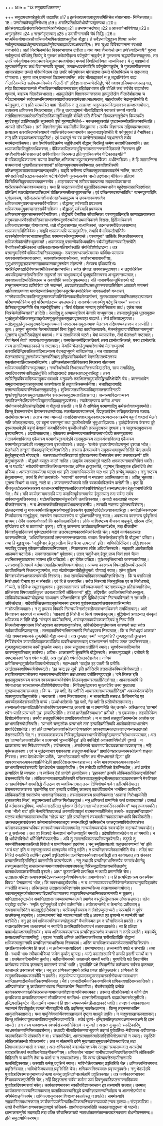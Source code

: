 +++
title = "13 समुदायाधिकरणम्"

+++
समुदायउश्रयहेतुकेऽपि तदप्राप्तिः॥17॥ इतरेतरप्रत्ययत्वादुपपन्नमितिचेन्न संघातभावा- निमित्तत्वात्॥18॥ उत्तरोत्पादेचपूर्वनिरोधात्॥19॥ असतिप्रतिज्ञोपरोधोयौगपद्यमन्यथा॥20॥ प्रतिसंख्याऽप्रतिसंख्यानिरोधाप्राप्तिरविच्छेदात्॥21॥ उभयथाचदोषात्॥22॥ आकाशोचाविशेषात्॥23॥ अनुस्मृतेश्च॥24॥ नासतोदृष्टत्वात्॥25॥ उदासीनानामपि चैवं सिद्धिः॥26॥ माध्यमिकयोगाचारसौत्रान्तिकवैभाषिकसंज्ञाश्चतुर्विधा बौद्धाः। ते सर्वेऽप्यादिबुद्धस्य शिष्याः क्रमेण सर्वशून्यत्वबाह्यर्थशून्यत्वबाह्यार्थानुमेयत्वबाह्यार्थप्रत्यक्षत्ववादिनः। तत्र 'बुध्या विविच्यमानानां स्वभावो नावधार्यते। अतो निरभिलप्यस्ति निस्स्वभावाश्च दर्शिताः॥ यथा यथा विचार्यन्ते तथा तथे'त्यादिन्यायैः" गुरुणा सर्वशून्यत्वं बोधितेषु शिष्येषु ये गुरुक्तं तथैवांगीकृत्य पर्यनुयोगं नाकुर्वन् ते गुरुक्तस्य श्रद्धयांगीकरणादुत्तमाः, तत उपरि पर्यनुयोगाकरणादधमाश्चेत्युत्तमाधमत्वयोगात् मध्यमां स्थितिमास्थिता माध्यमिकाः। ये तु बाह्यार्थानां शून्यत्वमंगीकृत्य कथं विज्ञानस्यापि शून्यत्वं, जगदान्ध्यप्रसंगादिति पर्यनुयोगमकुर्वन्, ते गुरूक्तांगीकरणस्य आचारसंज्ञया तन्मते परिभाषितस्य तत उपरि पर्यनुयोगस्य योगसंज्ञया तन्मते परिभाषितस्य च सद्भावात् योगाचाराः। गुरुणा तान् प्रत्यान्तरं विज्ञानमात्रमस्ति, तदेव नीलाद्याकारं न तु तद्व्यतिरेकेण बाह्यं नीलादिकमस्ति सहोपलम्भनियमेन नीलादीनां" तद्विज्ञानानाञ्चाभेदसिद्धेः, भेदे गवाश्वत्तन्नियमाभावप्रसङ्गात्, तदेव विज्ञानाकारात्मकं नीलादिकमनादिवासनावशात् बहिर्वदवभासत इति बोधिते कथं सर्वथैव बाह्यार्थस्य शून्यत्वं, बाह्यस्य नीलादेरवभासात्। अहमुल्लेखेन विज्ञानस्यान्तरतया इतमुल्लेखेन नीलादेर्बाह्यतया च भेदेऽवभासमाने सहोपलम्भनियममात्रस्याप्रयोजकस्याभेदसाधनाक्षमत्वात्, सहत्वोक्त्यैव भेदानुमतेश्चेति यैः पर्यनुयुक्तं, तान् प्रति सत्यमस्ति बाह्यं नीलादिकं न तु तत्प्रत्यक्षं अनुत्पन्नस्याविद्यमानस्य प्रत्यक्षत्वायोगात्, उत्पन्नस्य क्षणिकस्य स्थित्यभावात्। किं तु उत्यपद्यमानं नीलादिविज्ञाने स्वाकारं समर्प्य नश्यति। ततोविज्ञानगताकारेणातीतन्नीलादिकमनुमीयतइति बोधिते सति तैरित्थं" शिष्यप्रश्नानुरोधेन कियत्पर्यंत मुपदेशसूत्रं प्रवर्तिष्यतइति सूत्रस्यांते पृष्टे गुरुणाऽभिहितं-- भवन्तस्सूत्रस्यांतं पृष्टवन्तस्सौत्रांतिकाभवन्त्विति। अतस्ते सौत्रांतिकाः। ततो विज्ञानेनानुमेयं बाह्यमितीयं विरुद्धाभाषा। तस्यैव विज्ञानस्य तद्विषयप्रत्यक्षत्वात् प्रत्यक्षस्य कस्यचिदप्यर्थस्याभावे व्याप्तिसंवेदनस्थानाभावेन अनुमानाप्रवृत्तेश्चेति यैः पर्यनुयुक्तं ते वैभाषिकाः। तात् प्रति बाह्यप्रत्यक्षत्वमप्युपदिष्टं। एवं यथाश्रुतं स्व स्व प्रश्नोत्तरवाक्यार्थं श्रद्दधानास्ते तथैव मतभेदानास्थिषत। तत्र वैभाषिकादिक्रमेण चतुर्विधानपि बौद्धान् निरसितुं क्रमेण चत्वार्यधिकरणानि। ततः क्षपणकान्निरसितुमेतमधिकरणम्। वैदिककापिलकणभुङ्निराकरणानन्तरमवैदिकास्ते निरस्यन्त इति अर्धवैनाशिकनिरासानन्तरं सर्ववैनाशिका निरस्यन्त इति पूर्वाधिकरणेन पेटिकासङ्गतिः" वैभाषिकाद्यधिकरणानां त्रयाणां केषांचित् क्षणिकत्वमभ्युपगच्छन्तस्तार्किकाः अर्धवैनाशिकाः। ते हि जाठराग्निना पच्यमानानां भुक्तपीताहारावयवानां" प्रतिक्षणमुपचयापचयवैषम्यात् अवयविशरीरमपि प्रतिक्षणमुपचयापचयवदन्यदन्यद्भवति। यद्यपि शरीरस्य प्रतिकलमुपचयापचयदर्शनं नास्ति, तथाऽपि वर्षधारानिपातैस्तटाकजलस्येव घटीयंत्रोक्षेपणैः कूपजलस्येव चान्ते तद्दर्शनात् यौक्तिकं प्रतिक्षणं किंचित्किंचिदुपचयापचयज्ञानस्त्येव। आहारावयवानां शरीरावयवत्प्राप्त्या तदपचयोपचयाभ्यां शरीरापचयोपचयावश्यम्भावात्। यथा हि चन्द्रतारकादीनां मुहूर्तादिकालव्यवधानेन बहुदेशान्तरप्राप्तिदर्शनात् प्रतिक्षिणं स्वल्पदेशांतरप्राप्तिज्ञानं योक्तिकमस्तीत्यभ्युपगच्छन्ति। एवं प्रतिक्षणमवश्यम्भाविभिः" खननपूरणादिभिः भूगोलकस्य, नदीजलसंसर्गशीकरोत्पतनैस्समुद्रस्य च उपचयापचयवत्त्वेन क्षणिकत्वमभुयपगच्छन्तस्सर्ववैनाशिकाः। बौद्धास्तु सर्वस्यापि प्रपञ्चस्य क्षणिकत्वमभुयुपगच्छन्तस्सर्ववैनाशिकाः। बौद्धास्तु सर्वस्यापि प्रपञ्चस्य क्षणिकत्वमभ्युपगच्छन्तस्सर्ववैनाशिकाः। बौद्धेष्वपि वैभाषिक सौत्रान्तिकाः परमाणुवादिनइति काणादप्रत्यासत्त्या तदुभयसाधारणैस्सौत्रान्तिकासाधारणैश्चदूषणैरुभयेषां प्रथमाधिकरणे निरासः, द्वितीयाधिकरणे क्षणिकवादसाम्यात् योगाचाराणां. ततो बौद्धत्वसाम्यात् माध्यमिकानां, तदनन्तरमवैदिकत्वसाम्यात् क्षपणकानामितिविवेकः। यद्यपि क्षपणकाअपि परमाणुवादिनः, तथापि वैभाषिकसौत्रांतिकैः खरस्नेहोष्णतेणस्वभावाश्चतुर्विधाः परमामवस्तैरभ्युपगम्यन्ते। परमाणूनां" तार्किकैः स्थिरत्वैकान्त्यवत् क्षणिकत्वैकांत्यंतैरभ्युपगम्यते। क्षपणकास्तु परमाण्वैकविध्यवादिनः स्थैर्याद्यनैकान्त्यवादिनश्चेति वैभाषिकसौत्रांन्तिकानां तार्किकप्रत्यासत्त्यतिशयोस्तीति संगतिविशेषोद्रष्टव्यः। तत्र परमाणुवादिनोवैभाषिकसौत्रान्तिकाएवमाहुः- रूपरसगन्धस्पर्शस्वभावाः पार्थिवाः परमाणवः रूपरसस्पर्शस्वभावाआप्याः, रूपस्पर्शस्वभावास्तैजसाः, स्पर्शस्वभावावायवीयाः, भूसूधरसमुद्ऱब़डबानलमहावाय्वात्मकभूतरूपेण संहन्यन्ते। तेभ्यश्च पृथिव्यादिभ्यः शरीरेन्द्रियघटादिविषयरूपभौतिकसंघाताभवन्ति। सर्वत्र संघातः अवयवसमुदायएव। न तद्व्यतिरेकेण अवयविद्रव्यान्तरोत्पत्तिरस्ति तदुत्पत्तौ तत्र चाक्षुषत्वाद्यर्थं पूथग्रूपादिमत्त्वस्य अभ्युपगन्तव्यत्वात्। अवयवरूपादिव्यतिरिक्तस्य च अवयविनि रूपादेरनुपलम्भात्। नहि नानावर्णैस्तन्तुभिरारब्धे पटे तन्तुगतनानारूप व्यतिरेकेण पटे रूपान्तरं, अवयवभेदव्यवस्थितमधुराम्लरसव्यतिरेकेण आम्रफले रसान्तरं अतिपक्वाल्पपक्व भागभेदव्यवस्थितपूतिगन्धसुरभिन्धव्यतिरेकेण नागवल्लीपर्णे गन्धान्तरं, भागभेदव्यवस्थितकठिनसुकुमारस्पर्शव्यतिरेकेणकदलीदलेस्पर्शान्तरं, मूलमध्याग्रभागव्यवस्थितमहदल्पाल्पतर परिमाणव्यतिरेकेण वृक्षे परिमाणांतरञ्च उपलभामहे। नानावर्णतन्त्वारब्धेषु पटेषु चित्राख्यं" रूपान्तरं कैश्चिदभ्युपगतमिति चेत् तदन्यैर्दूषितमेव। 'चित्रं चेदेकता नस्यात् एकंचेच्चित्रता कथं। एकंच तच्च चित्रंचेत्येतच्चित्रतरं" ह'दिति। रसादिषु तु अव्याप्यवृत्तित्वं केनापि नाभ्युपगतम्। तस्मादणुहेतुको भूतसमुदायः भूतहेतुकोभौतिकसमुदायइत्येवमणुभूतहेतुकसमुदायद्वयरूपएव बाह्यार्थः। सेयं प्रक्रियाऽनुपपन्ना। यतोऽणुभूतहेतुकसमुदायद्वयेऽभ्युपगम्यमाने जगदात्मकसमुदायभावः चेतनस्य तद्विषयव्यवहारश्च न प्राप्नोति। कुतः। अणुनां भूतानांच मेलनार्थव्यापारं विना हेतुत्वे सदा कार्योत्पत्त्यापत्तेः, मेलनहेतुव्यापारविशिष्टानामणूनां" भूतानांच भूतभौतिकहेतुत्वं वक्तव्यं। न च तत्क्षणिकत्वे घटते। येषां व्यापारावेशः, तेषां मेलनक्षणे नष्टत्वात्। येषां मेलनं तेषां" व्यापारक्षणानुत्पन्नत्वात्। यस्यचेतनस्येंद्रियसन्निकर्षः तस्य ज्ञानोत्पत्तिकाले, यस्य ज्ञानोत्पत्तिः तस्य हानादिव्यवहारकाले च नष्टत्वात्। केषांचिन्मेलनहेतुव्यापारेणान्येषां मेलनाभ्युपगमे कस्यचिदिन्द्रियसन्निकर्षादिनाऽन्यस्य वेदनद्यभ्युगमे चातिप्रसंगात्। नच व्यापारवतां मेलनवतांचाणुभूतानामेकसंतानवर्तित्वात् इन्द्रियसन्निकर्षवतो वेदनादिमतश्चेतनस्य एकसंतानवर्तित्वाच्चानतिप्रसंगः। क्षणिकसंतानव्यतिरिक्तस्य स्थिरस्य संतानस्य क्षणिकत्ववादिभिरनभ्युपगमात्। नन्वस्थिरेष्वपि स्थिरत्वभ्रान्तिरूपाविद्याऽस्ति, साच रागादिहेतुः, रागादिपारवश्यंचाविद्याहेतुरिति अविद्यारागादेः प्रवाहस्तावदनुभवसिद्धः। तस्य शरीरेन्द्रियविषयादिरूपसमुदायभावाभावे अनुपपत्तेः तदाक्षिप्तसमुदायसिद्धिरप्रतिक्षेप्येति चेन्न। कारणाभावेन समुदायभावानुपपत्तावुक्तायां कारणोक्त्या हि तदुपपत्तिस्समर्थनीया। नचाविद्यारागादिः परमाण्वादिव्यापारनिरपेक्षस्समुदायहेतुः। शुक्तिरजतभ्रांतिरूपाविद्यारजतरागादिनाऽपि शुक्तेश्शुक्तिरूपसमुदायताप्रहाणेन रजतरूपसमुदायतापत्तिप्रसंगात्। अन्यस्याविद्ययान्यस्य रागादिजननेऽतिप्रसंगेनाविद्यारागादिप्रवाहानुपपत्तेश्च। स्यादेतदन्यस्य कर्मणा अन्यत्र संयोगजननेऽतिप्रसंगइतिदोषो न बौद्धमते प्रसरति। न हि तैः क्षणिकेषु परमाण्वादिषु कर्मसंयोगावभ्युपगम्येते। किन्तु देशान्तरस्थेन देशान्तरस्थस्योत्पादः सकर्मप्रत्ययस्यालम्बनं, विप्रकृष्टदेशेन सन्निकृष्टदेशस्य उत्पादः ससंयोगप्रत्ययस्य। ततश्च यथा न्यायमते नानादिक्प्रभवशब्दमूलकशब्दपरम्पराजननक्रमेण बहूनां शब्दानां मेलने सति कोलाहलप्रत्ययः, एवं बहूनां परमाणूनां तथा पुञ्जीभावेसति भूभूधरादिप्रत्ययः। दृष्टंह्येकैकस्य केशस्य दूरे दृश्यत्वाभावेऽपि बहूनां केशानां कवर्यादिरूपेण पुञ्जीभावेसति तत्समुदायस्य दृश्यत्वं। न चादृश्यसमुदायस्या दृश्यत्वनियमः। अप्रयोजकत्वात्। एकैकस्य तन्तोस्स्यवनाकर्षणशक्त्यभावेऽपि तत्समुदायस्य तदाकर्षणशक्तिवत् एकैकस्य परमाणोरदृश्यत्वेऽपि तत्समुदायस्य तदाकर्षणशक्तिवत् एकैकस्य परमाणोरदृश्यतवेऽपि तत्समुदायस्य दृश्यत्वोपपत्तेः। तदाहुः- 'प्रत्येकं दृष्ट्ययोग्यत्वेऽप्यणूनां दृश्यता भवेत्। मेलनेसति तन्तूनां नौकाद्याकृष्टिशक्तिव'दिति। तस्मान्न हेत्वसम्भवेन समुदायभावानुपपत्तिरिति चेत् एवमपि हेतुहेतुमद्भावो नोपपद्यते। उत्तरघटक्षणोत्पत्तिदशायां पूर्वघटक्षणस्य विनष्टत्वेन तस्य उत्तरघटक्षणं" प्रति हेतुत्वानुपपत्तेः। बौद्धमते वस्तुतः कालो नास्ति। उद्यन्नेव स्वरसभंगुरो घटादिः क्षणकल्पनामात्रनिमित्तं भवति। स च घटादिः" स्वोदयविनाशपरिकल्पितक्षणवत्त्वात् क्षणिक इत्युपचर्यते, वपुष्मान् शिलापुत्रक इतिवदिति तेषां प्रक्रिया। अतस्तन्मतमर्यादया घटएव क्षण इति सामानाधिकरण्येन घटः क्षण इति ग्रन्थेषु व्यवहारः। ननु नष्टस्य हेतुत्वासम्भवः, उक्तं हि तेषां तत्वसंग्रहे- 'भावानां" कारणत्वं न नष्टतया अवस्थिततया वा। अपितु भूततया। भूतश्च स्थितो वा भवतु, नष्टो वा। कारणान्तरपौष्कल्ये सति स्वकार्यमविलम्बेन करोती'ति। दृष्टं हि बीजकृतदोहलसंस्कारस्य कालान्तरभाविपुष्पफलादिगतवर्णरसविशेषहेतुत्वं तस्मान्नष्टत्वेन हेतुत्वानापत्तिरिति चेत्। मैवं। यदि कार्यदशायामसदपि यदा कदाचित्पूर्वसत्त्वमात्रेण हेतुस्स्यात् तदा सर्वदा सर्वत्र सर्वस्याप्युत्पत्तिस्स्यात्। घटोत्पत्तिदशायामंकुरादेरपि उत्पत्तिस्स्यात्। अनादौ कालप्रवाहे नष्टस्य बीजादेस्सत्वात्। न च क्षेत्रतत्कर्षणादिसहकार्यभावश्शङ्कनीयः। तस्यापि नष्टस्य पूर्वसत्त्वाविशेषात्। दोहलद्रव्याणां तु यावत्कार्योत्पत्तिसूक्ष्मरूपेणानुवृत्तिरस्त्येव वृक्षायुर्वेदादिदोहलशास्त्रप्रसिद्धा। स्यादेतच्चिरनष्टस्य निर्व्यापारस्य माभूद्धेतुत्वं, स्वरूपेण स्वव्यापाररूपेण वा पूर्वक्षणवर्तिनस्तु स्यात्। अवश्यञ्च कारणस्य पूर्ववृत्तित्वं वाच्यम्। तेनैव कारणत्वोपपत्तौ किं कार्यंकालवर्तित्वेन। लोके च विनष्टस्य बीजस्य अङ्कुरे, क्षीरस्य दध्नि, मृत्पिंडस्य घटे च कारणत्वं" दृष्टम्। यदि तु कारणस्य कार्यकालवृत्तित्वमपेक्ष्येत, तदा बीजादीनां विनाशोंकुरादिकारणं पूर्वघटक्षणविनाश उत्तरघटक्षणकारणमित्यस्त्विति चेत्। यद्येवं कार्यकालासतः कारणत्वमिष्यते, 'अधिपतिसहकार्या लम्बनसमनन्तरप्रत्ययाः चत्वारः चित्तचैत्तहेतव'इति हि बौद्धानां" प्रतिज्ञा। तथा हि बुद्धसूत्रम्- 'चतुर्विधान् हेतून् प्रतीत्य चित्तचैत्त्या उत्पद्यन्त' इति। अधिपतिरिन्द्रियं। तद्धि ज्ञानस्य रूपादिषु पञ्चसु एकैकमात्रविषयत्वनियामकम्। नियामकश्च लोके अधिपतिरुच्यते। सहकारि आलोकादिकं। आलम्बनं घटादिकं। समनन्तरप्रत्ययः" पूर्वज्ञानम्। एतान् चतुर्विधान् हेतून् प्राप्य चित्तं ज्ञानं चैत्याः तदभिन्नास्सुखादयश्च जायन्त इति प्रतिज्ञार्थः। इयं हीयेत प्रतिज्ञा। पूर्वक्षणवृत्तित्वाभावे कारणत्वायोगात्। उत्तरक्षणवृत्तित्वाभावे वर्तमानत्वग्राहिप्रत्यक्षविषयत्वायोगात्। अन्यथा कारणस्य विषयतासिध्यर्थं तस्यापि कार्योत्पत्तिक्षणे स्थित्यभ्युपगम्येत, तदा संप्रयोगज्ञानयोर्हेतुहेतुमतोः यौगपद्यं स्यात्। एतेन पूर्वक्षण विनाशस्योत्तरक्षणकारणत्वमपि निरस्तम्। तथा सत्यधिपत्यादिकारणत्वप्रतिज्ञाविरोधात्। किं च पराभिमतो निरोधाख्ये विनाश एव न संभवति। एवं हि ते कल्पयन्ति। सर्वत्र निरन्वयो निरनुवृत्तिक एव स निरोधशब्दे, नोच्यते, स द्विविधः स्थूलस्सूक्ष्मश्च। मुद्गरपातानन्तरं सर्वैरुपलभ्यमानो घटनाशस्स्थूलः प्रतिसंख्यानिरोधः, प्रतिसंख्या विषयत्वप्रतिकूला तदसत्वग्राहिणी लौकिकानां" बुद्धिः, तद्विपरीतः अप्रतिसंख्यानिरोधस्सूक्ष्मः, लौकिकोपलब्ध्ययोग्योयुक्त्या साध्यमानः प्रतिक्षणविनाश इति द्विविधोऽप्ययं" निरन्वयविनाशो न सम्भवति। अविच्छेदात्। सदैवाविच्छिन्नतयाऽनुवर्तमानस्य द्रव्यस्य पूर्वावस्थाप्रहाणोत्तरावस्थापत्तिभ्यामेव नाशोत्पत्तिव्यवहारः। न तु द्रव्यस्य क्विदपि निरन्वयविनाशोऽस्तीत्यारम्भणाधिकरणे समर्थितत्वात्। अतो विनाशस्य कारणत्वं न सम्भवति। 'आकाशं द्वौ निरोधौ च नित्यं त्रयमसंस्कृतम्। बुद्धिबोध्यं त्रयादन्यत् संस्कृतं क्षणिकञ्च त'दिति बौद्धैः 'संस्कृतं कार्यमेवानित्यं, असंस्कृतमकार्यमाकाशादित्रयं तु नित्य'मिति नित्यत्वेनाभ्युपगतस्य निरोधद्वयस्य कारणत्वानुपपत्तेश्च, अविच्छेदेनानुवर्तमानस्य कारणत्वे सदा सर्वत्र सर्वकार्योत्पत्तिप्रसङ्गात्। तत्सहकारित्वेनाभिमतानामपि निरोधद्वयस्य नित्यत्वात्। किं च निरोधद्वयं आकाशं" चेति त्रयमवस्थात्मकं तुच्छमिति बौद्धा मन्यन्ते। तत्र तुच्छात् कथं" जगदुत्पत्तिः? तुच्छादुत्पत्तौ तुच्छस्य निर्विशेषत्वेन कारणविशेषकृतकार्यविशेष व्यवस्थित्यसम्भवात् घटक्षणानन्तरं सर्वस्य जगत उत्पत्तिस्स्यात्। तुच्छादुत्पद्यमानञ्च कार्यं तुच्छमेव स्यात्। तस्य सद्रूपतया प्रतीतिर्न स्यात्। सुवर्णरुचकादिन्यायेन कारणानुसारित्वात् कार्यस्य। अपिच- आकाशमपि तुच्छमिति बौद्धैरुच्यते। तत्कथमुपपद्यते। प्रतीयते हि स्पष्टमाकाशं 'अत्र श्येनः पतति, अत्र गृध्र'इति श्येनादिपतनदेशत्वेन। नन्वियं प्रतीतिश्चन्द्रसूर्यालोकविषयत्वेनोपपद्यते। महान्धकारे 'खद्योत इह पतती'ति प्रतीतिः खद्योतप्रकाशविषयत्वेनोपपद्यते। 'इह चन्द्र इह सूर्य' इति प्रतीतिरपि तत्तदालोकविषयत्वेनोपपद्यते। तदाश्रितस्याप्यालोकस्य स्वरूपसम्बन्धविशेषेण तदाधारतया प्रतीतिरप्युपपद्यते। 'वने तिलक'इति वृक्षसमुदायरूपस्य वनस्य स्वरूपसम्बन्धविशेषेण तिलकवृक्षाधारत्वप्रतीतिदर्शनात्। आकाशस्यापि हि श्येनाधारता स्वरूपसम्बन्धविशेषेणैवोपपादनीया। निबिडमूर्तद्रव्यस्य भूतलादेरिव तस्य मुख्यतया गुरुद्रव्याधारत्वासम्भवात्। किं च- 'इह पक्षी, नेह पक्षी'ति आधारत्वानाधारत्वप्रतीतिद्वयं" अवयवभेदावच्छेदेन शक्यमुपपादयितुमालोके। नत्वाकाशे। तस्य निरवयवत्वात्। न चाकाशेऽपि तत्तदधः क्षितिभागभेद एव अवच्चेदकभेदसस्यादिति वाच्यं। ऊर्ध्वाधरदेशयोः 'इह पक्षी, नेह पक्षी'ति प्रतीत्योस्तदभावात्। तस्माच्छ्येनपतनादिप्रतीतेरालोकविषयत्वसम्भवात् आकाशे सा न प्रमाणमिति चेत् उच्यते- अस्तितावत् 'प्राग्भागे श्येनः पतति प्रत्यग्भागे गृध्र' इत्यादिप्रतीतिः। तस्यां प्राग्देशादिरुपाधारः" प्रतीयते। स एवाकाशः। तद्व्यतिरेकेण दिशोऽनंगीकारात्। तस्यैव तत्तदुपाधिभेदेन प्रागादिरूपत्वोपपत्तेः। न च वाच्यं तत्तदुपाधिसम्बन्धेन आलोक एव प्राग्भागादिरूपोऽस्त्विति। 'प्राग्भागे चन्द्रालोकः प्रत्यग्भागे तम' इत्यादिप्रतीतिष्वपि आलोकादेरप्याधारत्वेन प्रागादिदेशप्रतीतेः। एवं तर्हि प्राग्भागेऽवकाशोस्तीत्यादिव्यवहारेण अवकाशात्मकादाकाशादप्यन्यस्तदाधारो देशस्स्यादिति चेत् न। तत्रावकाशशब्दस्य निबिडमूर्तद्रव्यावस्थानविरोधिमूर्तद्रव्यान्तरनिरोधाभावपरत्वात्। अत एव 'प्राग्भागेऽवकाशोऽस्ति न प्रत्यग्भागे भुञ्जानैर्निबॢड' इति क्वचिद्देशे अवकाशनिषेधोऽपि दृश्यते। न ह्याकाशस्य तत्र निषेधस्सम्भवति। सर्वगतत्वात्। असर्वगतत्वे चावरणापायेऽप्यवकाशाभावप्रसङ्गात्। नहि पूर्वमसन्नाकाशः। एवं च मूर्तद्रव्याभाव एवावकाशः तत्तदुपाध्यवच्छिन्नः" प्रागादिव्यहारालम्बनमस्तीत्यपि शङ्का निरस्ता। तस्य देशाधेयत्वेन प्रतीतेः, 'प्राग्भागेऽवकाशो नास्ति तत्र नीरन्ध्रमासते द्विजा' इति आवरणाभावरूपावकाशप्रतिषेधेऽपि प्रागादिदेशसत्त्वव्यवहाराच्च। नचैव मावरणाभावरूपावकाशस्येव प्राग्भागादिरूपदेशस्यापि देशाधेयत्वेन व्यवहारोऽस्ति। येन ततोऽपि व्यतिरिक्तो देशस्सिध्येत्। अयं प्राग्देश इत्यादिरेव हि व्यवहारः। न त्वस्मिन् देशे प्राग्देशे इत्यादिरूपः। 'इहाकाश' इत्यपि लौकिकप्रतीतेस्तद्व्यतिरिक्तो देशस्स्यादिति चेन्न। लौकिकानामाकाशप्रतीतेरुपरि परितश्चावाङ्मुखेन्द्रनीलमहाकटाहवदवभासमाने मेरुशिखर रत्नप्रभाविशेषत्वेनागमसिद्धे नीलद्रव्य एव व्यवस्थितत्वात् तस्य दिग्विशेषाधेयत्वेन प्रतीत्यविरोधात्। देशरूपस्याकाशस्य 'इदानीमिह घट' इत्यादि प्रतीतिषु कालवत् पदार्थविषयत्वेन भानंविना क्वचिदपि लौकिकप्रतीतौ स्वातंत्र्येण भानानङ्गीकारात्। तस्मादाकाशस्य प्रामाणिकत्वात् 'आकाशं निरोधद्वयमिति तुच्छत्रयमेव नित्यं, सद्रूपमन्यत्सर्वं क्षणिक'मित्येतदयुक्तं। ननु क्षणिकत्वं प्रामाणिकं कथं प्रत्याख्यायते। प्रत्यक्षं हि वर्तमानवस्तुविषयं, अवर्तमानादतीतात् पूर्वक्षणवर्तिनोऽनागताच्चोत्तरक्षणवर्तिनस्स्वविषयं" व्यावृत्तमवगमयति। यथा 'नीलो घट' इति नैल्यविशिष्टप्रत्यक्षं अरुणादिव्यावृत्तं घटमवगमयतीतिचेत् उच्यते- उदाहृतमभिज्ञाज्ञानं" घटस्य वर्तमानकालसम्बन्धमिव 'सोऽयं घट' इति प्रत्यभिज्ञानं तस्यावर्तमानकालसम्बनधमपि विषयीकरोति। अतस्तदनुसारादेकस्य वर्तमानावर्तमानकालद्वय सम्बन्धसिद्धौ क्रमिकत्वेन कालद्वयस्याविरोधोपपत्तेश्च वर्तमानकालसम्बन्धविषयं ज्ञानमयोगव्यवच्चेदमवगमयेत् नान्ययोगव्यवच्छेकं स्वावच्छेदेन वाऽन्ययोगव्यवच्छेदं। न तु सर्वात्मना। अत एव चित्रपटे नैल्यज्ञानं नानीलव्यावृत्तिं गमयति। प्रदेशविशेषावच्छेदेन वा तां गमयति। न हि धर्मयोरविरोधो धर्मिभेदेनैवोपपादनीयः। अपि तु सामानाधिकरण्यप्रमित्यनुदयेनापि। तदुदये तु स्वमनीषिकामात्रकल्पितो विरोधो न प्रामाणिकानां हृदयंगमः। ननु स्मृतिप्रत्यक्षयोः क्लृप्तकारणाभ्यां 'स' इति 'अयं घट' इति च स्मृन्यनुभवरूपं ज्ञानद्वयमेव भवितु मर्हति। न प्रत्यभिज्ञारूपमेकज्ञानमिति चेन्न। तदिदं मया निहितं रजतमिति तदर्थिन इदमर्थे प्रवृत्तिदर्शनेन प्रत्यभिज्ञानस्यैकज्ञानत्वसिद्धौ तत्र कार्यबलात् तत्र संस्कार प्रत्यासत्तिसहितमिन्द्रियं कारणमिति कल्पनोपपत्तेः। ननु तथाऽपि प्रत्यभिज्ञाभ्रान्तिरूपैव क्रमसंवर्धमानेषु तरुगुल्मलतादिषु सन्ततसन्तन्यमानाबयवोपचयापचयवत्सु गिरिसमुद्रादिष्वतयन्तविलक्षणेषु बालवार्धक्यापन्नशरीरेष्वपि दृश्यते। अतः" कूटसाक्षिणी प्रत्यभिज्ञा न क्वापि प्रमाणमिति चेन्न। उदाहृतप्रत्यभिज्ञानस्यावस्थाभेदेऽप्यवस्थावद्द्रव्यैक्यविषयत्वेन प्रामाण्योपपत्तेः। न हि प्रत्यभिज्ञानस्य अवस्थैक्यं विषयः" येनाप्रामाण्यं भवेत्। किं त्ववस्थावद्द्रव्यैक्यमेव। न च आगमापाय्यवस्थातिरेकेणानेकावस्थानुयायिद्रव्यमेव नास्तीति वाच्यम्। तस्मिन्नन्तत उदाहृतप्रत्यभिज्ञानामेव प्रामाण्यसिध्या तत्प्रत्याख्यानायोगात्। ज्वालालूनपुनर्जातकेशनखादिप्रत्यभिज्ञामात्रस्य सादृश्यनिबन्धनभ्रान्तित्वकल्पनमपि न युक्तम्। वाधितज्ञानदृष्टान्तेन अबाधितज्ञानानामप्यप्रामाण्यकल्पने प्रमाणेन वस्तुसिद्धिमात्रस्य लोपप्रसङ्गात्। एतेन यद्बौद्धा वदन्ति- 'स्मृतिः पूर्वानुभूतेऽर्थे दर्शनं वार्तमानिके। तयोरत्यन्तभेदे च केनाभेदः प्रतीयताम्॥ रूपशक्त्यादिभेदेन बालाद्वृद्धोऽतिभेदवान्। परस्मिन्पूर्वरूपस्य न लेशोऽप्युपलभ्यते॥ परस्यापि न पूर्वत्र कथमेकन्तु तद्भवेत्। अवस्थानामयं भेदो नावस्थानवतो यदि॥ अवस्था एव दृश्यन्ते न स्वप्नेऽपि ततो पर'मिति। ननु इदं सर्वं क्षणिकत्वनिराकरणहेतुजालं" वैभाषिकमत इव न सौत्रान्तिकमे प्रवर्तते। तत्र यत्प्रत्यक्षविषयस्य तत्कारणत्वं न स्यादिति प्रत्यभिज्ञाविरोधापादनं तत्तावन्नप्रवर्तते। सा हि प्रतिज्ञा बाह्यार्थप्रत्यक्षत्ववादिनामेव। यच्च क्षणिकत्वकल्पनस्य प्रत्यभिज्ञाप्रत्यक्षेण बाधवचनं न तदपि प्रवर्तते। बाह्यार्थेषु प्रत्यक्षप्रत्यभिज्ञायामसिद्धेः। एव़ञ्च 'घटादि क्षणिकं अर्थक्रियाकारित्वात् शरीरादिवदिति बौद्धानां क्षणिकत्वानुमानमपि प्रत्यभिज्ञानबाधासिध्या निरुपप्लवं। अस्ति चात्रविपक्षबाधकतर्कस्स्सत्वोच्छित्तिप्रसंगः। अर्थक्रियाकार्यत्वमेव हि सत्त्वं। न ततोन्यज्जात्यादिरूपं। प्रमाणाभावात्। तच्चन्थायि वपक्षे न संभवति। तथा हि- स्थायी भावः स्वीयामर्थक्रियां क्रमेण कुर्यात् युगपद्वा। आद्ये कालांतरभाविनीं प्रत्यपि इदानीं समर्थो वा न वा। प्रथमेताबदिनानीमेव कुर्यात्। नहीदानीमसमर्थः कालान्तरे समर्थो भवति। युगपदिति पक्षे त्विदानीमेव कर्तव्यस्य सर्वस्य कृतत्वात् कालान्तरे समर्थे भवति। युगपदिति पक्षे त्विदानीमेव कर्तव्यस्य सर्वस्य कृतत्वात् कालान्तरे तस्यासत्त्वं भवेत्। ननु इह क्षणिकत्वानुमाने अस्ति प्रबलः प्रतिकूलतर्कः। क्षणिकत्वे हि त्वदुक्तविपक्षबाधकतर्कोपि न प्रवर्तते। तदुपयोग्यापाद्यापादकभूयस्सहचारदर्शनोपाध्यभावावधारण व्याप्तिग्रहणादीनामैकाधिकरण्यनियमात्। मैवं। एवमादीनामैकाधिकरण्यनियमे क्षणिकत्ववादिनामसंप्रतिपत्तेः। अतिप्रसंगशंका तु कार्यकारणभावस्य नियामकत्वेन निवारणीया। चैत्रमैत्रादयोहि प्रत्येकं कार्यकारणभावापन्ननिरंतरसन्तन्यामानालयविज्ञानक्षणनिचयात्मकाः। तस्मात् सौत्रांतिकपक्षे न कोपि दोष इत्यधिकया प्रत्यवतिष्ठमानानां सौत्रांतिकानां मतमित्थं- ज्ञानगतैर्नीलाद्याकारैः बाह्यार्थगतास्तेऽनुमीयंते। इन्द्रियसन्निकृष्टेन नीलाद्यर्थेन जायमानं हि ज्ञानं स्वयमप्यर्थवन्नीलाद्याकारं भवति। तज्ज्ञानं स्वप्रकाशतया स्वात्मानं विषयीकुर्वत् स्वगतं नीलाद्यर्थिनो बहिः प्रवृत्तिस्तु नापरोक्षज्ञानात्। किन्तु तदनन्तरभाविन आनुमानिकज्ञानात्। यथा वायुनिषेवणार्थिनश्शाखाचलनं दृष्ट्वा वक्षमूले प्रवृत्तिः। न चाक्षुषशाखाचलनज्ञानात्। किन्तु तल्लिंगवायुसञ्चारविषयानुमानिकज्ञानादिति। तत्रेदं दूषणं- इन्द्रियसन्निकृष्टभावक्षणानन्तरक्षणे हि ज्ञानं जायते। तत्र तस्य भावक्षणस्य स्वधर्मसंक्रमणनिमित्तत्वं न युज्यते। असतः कुसुमादेः स्फटिकादिषु स्वध्रमसंक्रमणनिमित्तत्वादर्शनात्। तथाऽपि नीलादिसंक्रमणाभ्युपगमे तद्गतं पुरोवर्तित्व-नेदीयस्त्व-दवीयसत्व- जडत्वादिकमपि संक्रामति न वा। संक्रामतिचेत्, आन्तरत्वज्ञानत्वादेस्तद्विरोधिनोऽवभासो न स्यात्। स्फुटिके लौहित्यसंक्रान्तौ शौक्ल्यस्येव। अथ न संक्रामति दर्पणे मुखगतप्राङ्मुखत्वनेदीयस्त्वादिवत् तदा लिंगाभावात्तदवभासो न स्यात्। अतः क्षणिकवादे बाह्यार्थप्रत्यक्षस्येव तदनुमानस्यासम्भवात् अतस्तेषां व्यवहारसिध्यर्थं स्थायित्वमेवाङ्गीकरणीयम्। क्षणिकत्वेन भावानां यानीष्टप्राप्त्यनिष्टपरिहारार्थानि लौकिकानि विहितानि च कर्माणि तेषां यः कर्ता स न तत्फलभोक्ता। किं त्वन्य एवेत्यापत्तेरुदासीनानामपि फलसिद्धिस्स्यात्। कस्यापि कर्मसु प्रवृत्तिर्न स्यात्। भाविभोक्रैक्यभ्रमात् प्रवृत्तिरिति चेन्न। क्षणिकत्वनिश्चयवतः प्रवृत्तिर्नस्यात्। भाविभोक्रैक्यभ्रमात् प्रवृत्तिरिति चेन्न। क्षणिकत्वनिश्चयवतः प्रवृत्त्यनुपपत्तेः। ननु भेदग्रहेऽपि पुत्रपौत्रादिषरम्परानुभाव्यफलेच्छया कर्मसु प्रवृत्तिदर्शनात्तथेहापि प्रवृत्तिस्स्यात्। तत्र कार्यकारणभावस्य नियामकत्वक्लृप्तेरिति चेत्। तर्हि पितृकृतानां सर्वेषां कर्मणां फलं पित्रनुभवादिफलस्मरणादिकञ्च पुत्रपौत्रादिपरम्परायां भवेत्। कार्यकारणभावस्य स्वकीयविज्ञानसन्तान इव तस्यामपि सत्त्वात्। तस्मात् कार्यकारणभावस्यानियामकत्वात् फलादिव्यवस्थासिद्धये प्रत्यभिज्ञाप्रामाण्यनिर्वाहाय च आत्मनोऽन्येषां च स्थैर्यमेवाङ्गीकार्यम्। क्षणिकत्वानुमानस्य विपक्षबाधकतर्कस्तु न प्रवर्तते। समर्थस्यापि सहकारिसमवधानक्रमात् कार्यक्रमोपपत्तेरित्यादिक्षणिकत्वनिराकरणप्रपञ्चोऽन्यत्र द्रष्टव्यः॥ संग्रहकारिका॥ उक्ते वैभाषिकेण क्षणभवसमुदायद्वये सन्निकर्ष- ज्ञानोपादानहानक्षिति जलदहनाद्युद्भवा नो घटन्ते। ज्ञानाकारानुमेयं तदसदपि तदा वक्ति सौत्रान्तिकाख्यो नष्टार्थाकारसंक्रान्तत्यघटनवचसा बोधनीयस्समन्दः॥ इति समुदायाधिकरणम्॥